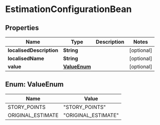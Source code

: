 

# EstimationConfigurationBean


## Properties

| Name | Type | Description | Notes |
|------------ | ------------- | ------------- | -------------|
|**localisedDescription** | **String** |  |  [optional] |
|**localisedName** | **String** |  |  [optional] |
|**value** | [**ValueEnum**](#ValueEnum) |  |  [optional] |



## Enum: ValueEnum

| Name | Value |
|---- | -----|
| STORY_POINTS | &quot;STORY_POINTS&quot; |
| ORIGINAL_ESTIMATE | &quot;ORIGINAL_ESTIMATE&quot; |



